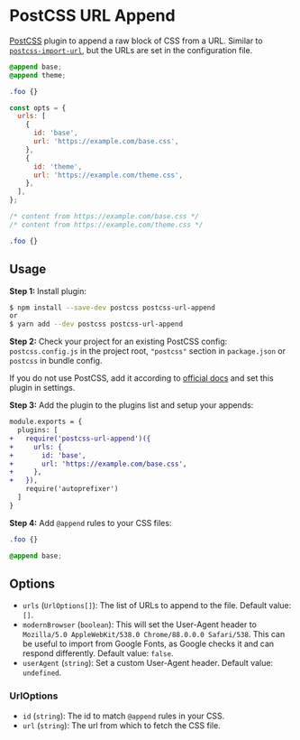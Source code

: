# PostCSS URL Append

[PostCSS](https://github.com/postcss/postcss) plugin to append a raw block of CSS from a URL. Similar to [`postcss-import-url`](https://github.com/unlight/postcss-import-url), but the URLs are set in the configuration file.

```css
@append base;
@append theme;

.foo {}
```

```js
const opts = {
  urls: [
    {
      id: 'base',
      url: 'https://example.com/base.css',
    },
    {
      id: 'theme',
      url: 'https://example.com/theme.css',
    },
  ],
};
```

```css
/* content from https://example.com/base.css */
/* content from https://example.com/theme.css */

.foo {}
```

## Usage

**Step 1:** Install plugin:

```sh
$ npm install --save-dev postcss postcss-url-append
or
$ yarn add --dev postcss postcss-url-append
```

**Step 2:** Check your project for an existing PostCSS config: `postcss.config.js` in the project root, `"postcss"` section in `package.json` or `postcss` in bundle config.

If you do not use PostCSS, add it according to [official docs](https://github.com/postcss/postcss#usage) and set this plugin in settings.

**Step 3:** Add the plugin to the plugins list and setup your appends:

```diff
module.exports = {
  plugins: [
+   require('postcss-url-append')({
+     urls: {
+       id: 'base',
+       url: 'https://example.com/base.css',
+     },
+   }),
    require('autoprefixer')
  ]
}
```

**Step 4:** Add `@append` rules to your CSS files:

```css
.foo {}

@append base;
```

## Options

- `urls` (`UrlOptions[]`): The list of URLs to append to the file. Default value: `[]`.
- `modernBrowser` (`boolean`): This will set the User-Agent header to `Mozilla/5.0 AppleWebKit/538.0 Chrome/88.0.0.0 Safari/538`. This can be useful to import from Google Fonts, as Google checks it and can respond differently. Default value: `false`.
- `userAgent` (`string`): Set a custom User-Agent header. Default value: `undefined`.

### UrlOptions

- `id` (`string`): The id to match `@append` rules in your CSS.
- `url` (`string`): The url from which to fetch the CSS file.
